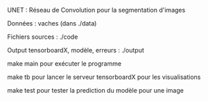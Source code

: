 UNET : Réseau de Convolution pour la segmentation d'images

Données : vaches (dans ./data)

Fichiers sources : ./code

Output tensorboardX, modèle, erreurs : ./output



make main pour exécuter le programme

make tb pour lancer le serveur tensorboardX pour les visualisations

make test pour tester la prediction du modèle pour une image
